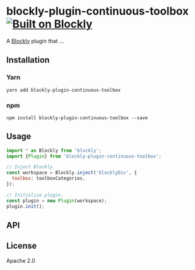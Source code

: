 # blockly-plugin-continuous-toolbox [![Built on Blockly](https://tinyurl.com/built-on-blockly)](https://github.com/google/blockly)

<!--
  - TODO: Edit plugin description.
  -->
A [Blockly](https://www.npmjs.com/package/blockly) plugin that ...

## Installation

### Yarn
```
yarn add blockly-plugin-continuous-toolbox
```

### npm
```
npm install blockly-plugin-continuous-toolbox --save
```

## Usage

<!--
  - TODO: Update usage.
  -->
```js
import * as Blockly from 'blockly';
import {Plugin} from 'blockly-plugin-continuous-toolbox';

// Inject Blockly.
const workspace = Blockly.inject('blocklyDiv', {
  toolbox: toolboxCategories,
});

// Initialize plugin.
const plugin = new Plugin(workspace);
plugin.init();
```

## API

<!--
  - TODO: describe the API.
  -->

## License
Apache 2.0
